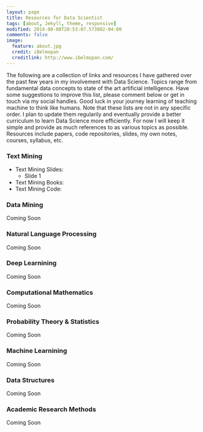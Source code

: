 ```yaml
---
layout: page
title: Resources for Data Scientist
tags: [about, Jekyll, theme, responsive]
modified: 2014-08-08T20:53:07.573882-04:00
comments: false
image:
  feature: about.jpg
  credit: iBelmopan
  creditlink: http://www.ibelmopan.com/
---
```


The following are a collection of links and resources I have gathered over the past few years in my involvement with Data Science. Topics range from fundamental data concepts to state of the art artificial intelligence. Have some suggestions to improve this list, please comment below or get in touch via my social handles. Good luck in your journey learning of teaching machine to think like humans. Note that these lists are not in any specific order. I plan to update them regularily and eventually provide a better curriculum to learn Data Science more efficiently. For now I will keep it simple and provide as much references to as various topics as possible. Resources include papers, code repositories, slides, my own notes, courses, syllabus, etc.

### Text Mining
- Text Mining Slides:
  - Slide 1
- Text Mining Books:
- Text Mining Code:

### Data Mining
Coming Soon

### Natural Language Processing
Coming Soon

### Deep Learnining
Coming Soon

### Computational Mathematics
Coming Soon

### Probability Theory & Statistics
Coming Soon

### Machine Learnining
Coming Soon

### Data Structures
Coming Soon

### Academic Research Methods
Coming Soon
